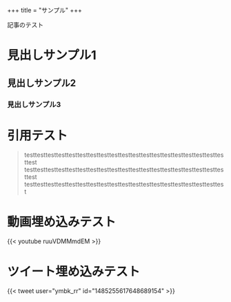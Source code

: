 +++
title = "サンプル"
+++

記事のテスト

# 見出しサンプル1

## 見出しサンプル2

### 見出しサンプル3

# 引用テスト

> testtesttesttesttesttesttesttesttesttesttesttesttesttesttesttesttesttesttesttest
> testtesttesttesttesttesttesttesttesttesttesttesttesttesttesttesttesttesttesttest
> testtesttesttesttesttesttesttesttesttesttesttesttesttesttesttesttesttesttest

# 動画埋め込みテスト

{{< youtube ruuVDMMmdEM >}}

# ツイート埋め込みテスト

{{< tweet user="ymbk_rr" id="1485255617648689154" >}}

